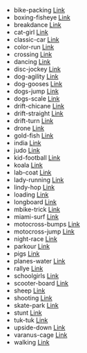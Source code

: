 * bike-packing     [Link](https://www.youtube.com/watch?v=2JMcuDkvX8I)
* boxing-fisheye   [Link](https://www.youtube.com/watch?v=pq4DN-V62Bk)
* breakdance       [Link](https://www.youtube.com/watch?v=5Ys8Gv3uPGA)
* cat-girl         [Link](https://www.youtube.com/watch?v=2OcuM916OD4)
* classic-car      [Link](https://www.youtube.com/watch?v=EuX_NCNHYK0)
* color-run        [Link](https://videos.pexels.com/videos/color-run-553)
* crossing         [Link](https://www.youtube.com/watch?v=YzpkoPGclas)
* dancing          [Link](https://videos.pexels.com/videos/people-dancing-1066)
* disc-jockey      [Link](https://www.youtube.com/watch?v=ZBOLTmudhEw)
* dog-agility      [Link](https://www.youtube.com/watch?v=LEz1VzUKTQk)
* dog-gooses       [Link](https://www.youtube.com/watch?v=Ljb3XokMuQc)
* dogs-jump        [Link](https://www.youtube.com/watch?v=hBPQXqXIESI)
* dogs-scale       [Link](https://www.youtube.com/watch?v=HhxyxHB8lFM)
* drift-chicane    [Link](https://www.youtube.com/watch?v=w8jv-WSgKzE)
* drift-straight   [Link](https://www.youtube.com/watch?v=oBXdW2g25Vg)
* drift-turn       [Link](https://www.youtube.com/watch?v=w8jv-WSgKzE)
* drone            [Link](https://www.youtube.com/watch?v=KCpfQNTatMQ)
* gold-fish        [Link](https://youtu.be/5mSjUBUvIPU?t=9)
* india            [Link](http://www.vidsplay.com/india.html)
* judo             [Link](https://www.youtube.com/watch?v=Nu3IQWiJ9vg)
* kid-football     [Link](https://www.youtube.com/watch?v=O0It_aMx9pg)
* koala            [Link](https://www.videvo.net/video/koala-in-tree-2/1287)
* lab-coat         [Link](https://www.youtube.com/watch?v=5IElrBQ5wb4)
* lady-running     [Link](https://youtu.be/dOFv-Bl1IsQ?t=214)
* lindy-hop        [Link](https://www.youtube.com/watch?v=w7wjhGr1mBw)
* loading          [Link](https://www.youtube.com/watch?v=C35Rnl81jnc)
* longboard        [Link](https://www.videezy.com/sports/1273-longboarding-panorama-bikeway)
* mbike-trick      [Link](https://www.youtube.com/watch?v=gYdQ-8DZQoE)
* miami-surf       [Link](https://www.youtube.com/watch?v=h9-RZkEt3b4)
* motocross-bumps  [Link](https://www.youtube.com/watch?v=lWYG_xLG6YU)
* motocross-jump   [Link](https://www.youtube.com/watch?v=lWYG_xLG6YU)
* night-race       [Link](https://www.youtube.com/watch?v=v5MESKmFtQs)
* parkour          [Link](https://www.youtube.com/watch?v=cpcUARb6p0c)
* pigs             [Link](https://www.videvo.net/video/pig-with-young/3043)
* planes-water     [Link](https://www.youtube.com/watch?v=m4y-s64fAGs)
* rallye           [Link](https://pixabay.com/en/videos/rallye-car-race-rally-drifting-1295/)
* schoolgirls      [Link](https://www.youtube.com/watch?v=dGzO3E2GYMQ)
* scooter-board    [Link](https://www.youtube.com/watch?v=xlnhNfnuMc8)
* sheep            [Link](https://videos.pexels.com/videos/sheep-in-a-farm-1668)
* shooting         [Link](https://mango.blender.org)
* skate-park       [Link](https://www.videezy.com/sports/3970-skateboarder-riding-around-a-bowl-at-venice-beach-4k)
* stunt            [Link](https://www.youtube.com/watch?v=SRrqPqQL_Z8)
* tuk-tuk          [Link](https://www.youtube.com/watch?v=4Fz4O1hGS8w)
* upside-down      [Link](https://www.youtube.com/watch?v=Dyj6d90ar24)
* varanus-cage     [Link](https://youtu.be/oCZZE3i7cEI?t=205)
* walking          [Link](https://www.youtube.com/watch?v=0dq1ArzsyIY)